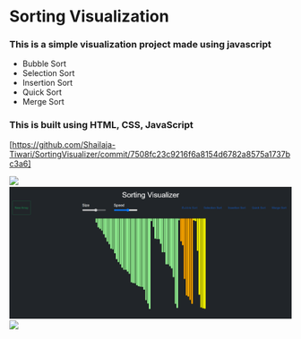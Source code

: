 # Sorting Visualization
### This is a simple visualization project made using javascript 
- Bubble Sort 
- Selection Sort
- Insertion Sort
- Quick Sort
- Merge Sort

### This is built using HTML, CSS, JavaScript <br/>

[https://github.com/Shailaja-Tiwari/SortingVisualizer/commit/7508fc23c9216f6a8154d6782a8575a1737bc3a6]

<img src="img/img1.png"> <br/>
<img src="img2.png"> <br/>
<img src="img/img3.png"> <br/>
